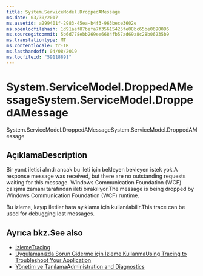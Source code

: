 ```yaml
---
title: System.ServiceModel.DroppedAMessage
ms.date: 03/30/2017
ms.assetid: a299401f-2983-45ea-b4f3-963bece3602e
ms.openlocfilehash: 1d91aef87befa7f35615425fe08bc65be0690096
ms.sourcegitcommit: 5b6d778ebb269ee6684fb57ad69a8c28b06235b9
ms.translationtype: MT
ms.contentlocale: tr-TR
ms.lasthandoff: 04/08/2019
ms.locfileid: "59118891"
---
```

# <a name="systemservicemodeldroppedamessage"></a><span data-ttu-id="b2a16-102">System.ServiceModel.DroppedAMessage</span><span class="sxs-lookup"><span data-stu-id="b2a16-102">System.ServiceModel.DroppedAMessage</span></span>
<span data-ttu-id="b2a16-103">System.ServiceModel.DroppedAMessage</span><span class="sxs-lookup"><span data-stu-id="b2a16-103">System.ServiceModel.DroppedAMessage</span></span>  
  
## <a name="description"></a><span data-ttu-id="b2a16-104">Açıklama</span><span class="sxs-lookup"><span data-stu-id="b2a16-104">Description</span></span>  
 <span data-ttu-id="b2a16-105">Bir yanıt iletisi alındı ancak bu ileti için bekleyen bekleyen istek yok.</span><span class="sxs-lookup"><span data-stu-id="b2a16-105">A response message was received, but there are no outstanding requests waiting for this message.</span></span> <span data-ttu-id="b2a16-106">Windows Communication Foundation (WCF) çalışma zamanı tarafından ileti bırakılıyor.</span><span class="sxs-lookup"><span data-stu-id="b2a16-106">The message is being dropped by Windows Communication Foundation (WCF) runtime.</span></span>  
  
 <span data-ttu-id="b2a16-107">Bu izleme, kayıp iletiler hata ayıklama için kullanılabilir.</span><span class="sxs-lookup"><span data-stu-id="b2a16-107">This trace can be used for debugging lost messages.</span></span>  
  
## <a name="see-also"></a><span data-ttu-id="b2a16-108">Ayrıca bkz.</span><span class="sxs-lookup"><span data-stu-id="b2a16-108">See also</span></span>

- [<span data-ttu-id="b2a16-109">İzleme</span><span class="sxs-lookup"><span data-stu-id="b2a16-109">Tracing</span></span>](../../../../../docs/framework/wcf/diagnostics/tracing/index.md)
- [<span data-ttu-id="b2a16-110">Uygulamanızda Sorun Giderme için İzleme Kullanma</span><span class="sxs-lookup"><span data-stu-id="b2a16-110">Using Tracing to Troubleshoot Your Application</span></span>](../../../../../docs/framework/wcf/diagnostics/tracing/using-tracing-to-troubleshoot-your-application.md)
- [<span data-ttu-id="b2a16-111">Yönetim ve Tanılama</span><span class="sxs-lookup"><span data-stu-id="b2a16-111">Administration and Diagnostics</span></span>](../../../../../docs/framework/wcf/diagnostics/index.md)
